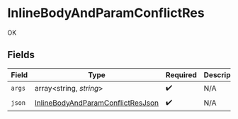 # InlineBodyAndParamConflictRes

OK


## Fields

| Field                                                                                             | Type                                                                                              | Required                                                                                          | Description                                                                                       |
| ------------------------------------------------------------------------------------------------- | ------------------------------------------------------------------------------------------------- | ------------------------------------------------------------------------------------------------- | ------------------------------------------------------------------------------------------------- |
| `args`                                                                                            | array<string, *string*>                                                                           | :heavy_check_mark:                                                                                | N/A                                                                                               |
| `json`                                                                                            | [InlineBodyAndParamConflictResJson](../../models/operations/InlineBodyAndParamConflictResJson.md) | :heavy_check_mark:                                                                                | N/A                                                                                               |